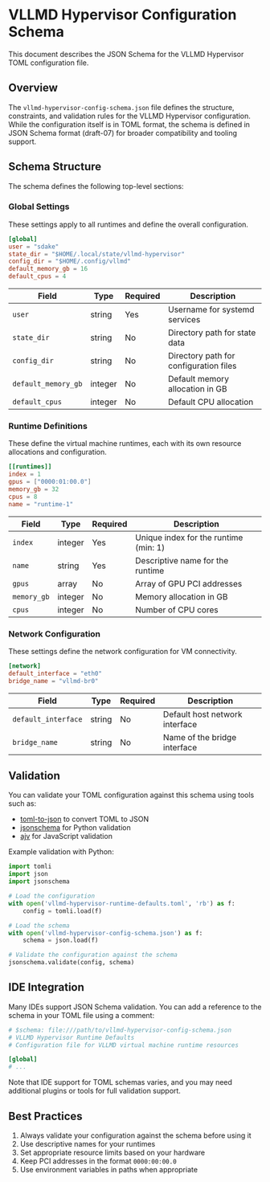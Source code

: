 # VLLMD Hypervisor Configuration Schema

This document describes the JSON Schema for the VLLMD Hypervisor TOML configuration file.

## Overview

The `vllmd-hypervisor-config-schema.json` file defines the structure, constraints, and validation rules for the VLLMD Hypervisor configuration. While the configuration itself is in TOML format, the schema is defined in JSON Schema format (draft-07) for broader compatibility and tooling support.

## Schema Structure

The schema defines the following top-level sections:

### Global Settings

These settings apply to all runtimes and define the overall configuration.

```toml
[global]
user = "sdake"
state_dir = "$HOME/.local/state/vllmd-hypervisor"
config_dir = "$HOME/.config/vllmd"
default_memory_gb = 16
default_cpus = 4
```

| Field | Type | Required | Description |
|-------|------|----------|-------------|
| `user` | string | Yes | Username for systemd services |
| `state_dir` | string | No | Directory path for state data |
| `config_dir` | string | No | Directory path for configuration files |
| `default_memory_gb` | integer | No | Default memory allocation in GB |
| `default_cpus` | integer | No | Default CPU allocation |

### Runtime Definitions

These define the virtual machine runtimes, each with its own resource allocations and configuration.

```toml
[[runtimes]]
index = 1
gpus = ["0000:01:00.0"]
memory_gb = 32
cpus = 8
name = "runtime-1"
```

| Field | Type | Required | Description |
|-------|------|----------|-------------|
| `index` | integer | Yes | Unique index for the runtime (min: 1) |
| `name` | string | Yes | Descriptive name for the runtime |
| `gpus` | array | No | Array of GPU PCI addresses |
| `memory_gb` | integer | No | Memory allocation in GB |
| `cpus` | integer | No | Number of CPU cores |

### Network Configuration

These settings define the network configuration for VM connectivity.

```toml
[network]
default_interface = "eth0"
bridge_name = "vllmd-br0"
```

| Field | Type | Required | Description |
|-------|------|----------|-------------|
| `default_interface` | string | No | Default host network interface |
| `bridge_name` | string | No | Name of the bridge interface |

## Validation

You can validate your TOML configuration against this schema using tools such as:

- [toml-to-json](https://www.npmjs.com/package/toml-to-json) to convert TOML to JSON
- [jsonschema](https://python-jsonschema.readthedocs.io/) for Python validation
- [ajv](https://ajv.js.org/) for JavaScript validation

Example validation with Python:

```python
import tomli
import json
import jsonschema

# Load the configuration
with open('vllmd-hypervisor-runtime-defaults.toml', 'rb') as f:
    config = tomli.load(f)

# Load the schema
with open('vllmd-hypervisor-config-schema.json') as f:
    schema = json.load(f)

# Validate the configuration against the schema
jsonschema.validate(config, schema)
```

## IDE Integration

Many IDEs support JSON Schema validation. You can add a reference to the schema in your TOML file using a comment:

```toml
# $schema: file:///path/to/vllmd-hypervisor-config-schema.json
# VLLMD Hypervisor Runtime Defaults
# Configuration file for VLLMD virtual machine runtime resources

[global]
# ...
```

Note that IDE support for TOML schemas varies, and you may need additional plugins or tools for full validation support.

## Best Practices

1. Always validate your configuration against the schema before using it
2. Use descriptive names for your runtimes
3. Set appropriate resource limits based on your hardware
4. Keep PCI addresses in the format `0000:00:00.0`
5. Use environment variables in paths when appropriate